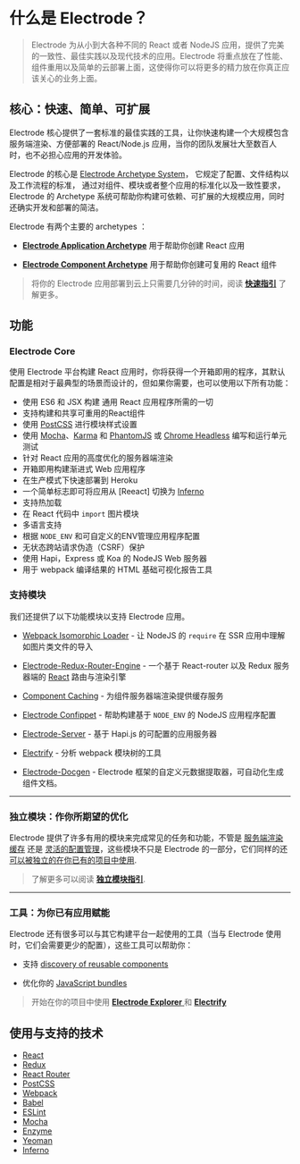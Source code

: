 # 什么是 Electrode？

> Electrode 为从小到大各种不同的 React 或者 NodeJS 应用，提供了完美的一致性、最佳实践以及现代技术的应用。Electrode 将重点放在了性能、组件重用以及简单的云部署上面，这使得你可以将更多的精力放在你真正应该关心的业务上面。

## 核心：快速、简单、可扩展

Electrode 核心提供了一套标准的最佳实践的工具，让你快速构建一个大规模包含服务端渲染、方便部署的 React/Node.js 应用，当你的团队发展壮大至数百人时，也不必担心应用的开发体验。

Electrode 的核心是 [Electrode Archetype System](/docs/overview/what-are-archetypes.md)， 它规定了配置、文件结构以及工作流程的标准， 通过对组件、模块或者整个应用的标准化以及一致性要求，Electrode 的 Archetype 系统可帮助你构建可依赖、可扩展的大规模应用，同时还确实开发和部署的简洁。

Electrode 有两个主要的 archetypes ：

- **[Electrode Application Archetype]** 用于帮助你创建 React 应用

- **[Electrode Component Archetype]** 用于帮助你创建可复用的 React 组件

> 将你的 Electrode 应用部署到云上只需要几分钟的时间，阅读 [**快速指引**](../chapter1/quick-start/start-with-ignite.md) 了解更多。

## 功能

### Electrode Core

使用 Electrode 平台构建 React 应用时，你将获得一个开箱即用的程序，其默认配置是相对于最典型的场景而设计的，但如果你需要，也可以使用以下所有功能：

- 使用 ES6 和 JSX 构建 通用 React 应用程序所需的一切
- 支持构建和共享可重用的React组件
- 使用 [PostCSS] 进行模块样式设置
- 使用 [Mocha]、[Karma] 和 [PhantomJS] 或 [Chrome Headless] 编写和运行单元测试
- 针对 React 应用的高度优化的服务器端渲染
- 开箱即用构建渐进式 Web 应用程序
- 在生产模式下快速部署到 Heroku
- 一个简单标志即可将应用从 [Reeact] 切换为 [Inferno]
- 支持热加载
- 在 React 代码中 `import` 图片模块
- 多语言支持
- 根据 `NODE_ENV` 和可自定义的ENV管理应用程序配置
- 无状态跨站请求伪造（CSRF）保护
- 使用 Hapi，Express 或 Koa 的 NodeJS Web 服务器
- 用于 webpack 编译结果的 HTML 基础可视化报告工具

### 支持模块

我们还提供了以下功能模块以支持 Electrode 应用。

- [Webpack Isomorphic Loader] - 让 NodeJS 的 `require` 在 SSR 应用中理解如图片类文件的导入

- [Electrode-Redux-Router-Engine] - 一个基于 React-router 以及 Redux 服务器端的 [React] 路由与渲染引擎

- [Component Caching] - 为组件服务器端渲染提供缓存服务

- [Electrode Confippet] - 帮助构建基于 `NODE_ENV` 的 NodeJS 应用程序配置

- [Electrode-Server] - 基于 Hapi.js 的可配置的应用服务器

- [Electrify] - 分析 webpack 模块树的工具

- [Electrode-Docgen] - Electrode 框架的自定义元数据提取器，可自动化生成组件文档。

---

### 独立模块：作你所期望的优化

Electrode 提供了许多有用的模块来完成常见的任务和功能，不管是 [服务端渲染缓存](../chapter1/advanced/stand-alone-modules/server-side-render-caching-+-profiling.md) 还是 [灵活的配置管理](../chapter1/advanced/stand-alone-modules/confippet.md)，这些模块不只是 Electrode 的一部分，它们同样的还[可以被独立的在你已有的项目中使用](../chapter1/advanced/stand-alone-modules.md).

> 了解更多可以阅读 [**独立模块指引**](../chapter1/advanced/stand-alone-modules.md).

---

### 工具：为你已有应用赋能

Electrode 还有很多可以与其它构建平台一起使用的工具（当与 Electrode 使用时，它们会需要更少的配置），这些工具可以帮助你：

- 支持 [discovery of reusable components](../chapter1/advanced/powerful-electrode-tools/electrode-explorer.md)

- 优化你的 [JavaScript bundles](../chapter1/advanced/powerful-electrode-tools/electrify.md)

> 开始在你的项目中使用 [**Electrode Explorer** ](../chapter1/advanced/powerful-electrode-tools/electrode-explorer.md) 和 [**Electrify**](../chapter1/advanced/powerful-electrode-tools/electrify.md) 

## 使用与支持的技术

- [React]
- [Redux]
- [React Router]
- [PostCSS]
- [Webpack]
- [Babel]
- [ESLint]
- [Mocha]
- [Enzyme]
- [Yeoman]
- [Inferno]

[electrode-docgen]: https://github.com/electrode-io/electrode-docgen
[electrify]: https://github.com/electrode-io/electrify
[electrode-server]: https://github.com/electrode-io/electrode-server
[electrode confippet]: https://github.com/electrode-io/electrode-confippet
[component caching]: https://github.com/electrode-io/electrode-react-ssr-caching
[electrode-redux-router-engine]: https://github.com/electrode-io/electrode-redux-router-engine
[webpack isomorphic loader]: https://github.com/jchip/isomorphic-loader
[react]: https://facebook.github.io/react/index.html
[redux]: http://redux.js.org/docs/basics/UsageWithReact.html
[react router]: https://reacttraining.com/react-router/
[webpack]: https://webpack.github.io/docs/motivation.html
[babel]: https://babeljs.io/
[eslint]: http://eslint.org/
[mocha]: https://mochajs.org/
[enzyme]: https://github.com/airbnb/enzyme
[yeoman]: http://yeoman.io/
[karma]: https://karma-runner.github.io/1.0/index.html
[chrome headless]: https://chromium.googlesource.com/chromium/src/+/lkgr/headless/README.md
[phantomjs]: http://phantomjs.org/
[postcss]: https://github.com/postcss/postcss
[electrode archetype system]: ../chapter1/quick-start/what-are-archetypes.md
[electrode component archetype]: https://github.com/electrode-io/electrode/tree/master/packages/electrode-archetype-react-component
[electrode application archetype]: https://github.com/electrode-io/electrode/tree/master/packages/electrode-archetype-react-app
[inferno]: https://infernojs.org/

